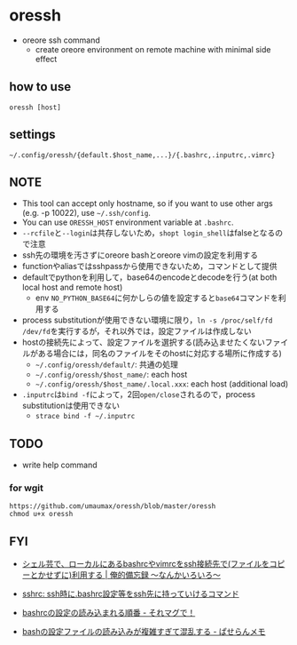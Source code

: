 # oressh

* oreore ssh command
  * create oreore environment on remote machine with minimal side effect

## how to use
```
oressh [host]
```

## settings
```
~/.config/oressh/{default.$host_name,...}/{.bashrc,.inputrc,.vimrc}
```

## NOTE
* This tool can accept only hostname, so if you want to use other args (e.g. -p 10022), use `~/.ssh/config`.
* You can use `ORESSH_HOST` environment variable at `.bashrc`.
* `--rcfile`と`--login`は共存しないため，`shopt login_shell`はfalseとなるので注意
* ssh先の環境を汚さずにoreore bashとoreore vimの設定を利用する
* functionやaliasではsshpassから使用できないため，コマンドとして提供
* defaultでpythonを利用して，base64のencodeとdecodeを行う(at both local host and remote host)
  * env `NO_PYTHON_BASE64`に何かしらの値を設定すると`base64`コマンドを利用する
* process substitutionが使用できない環境に限り，`ln -s /proc/self/fd /dev/fd`を実行するが，それ以外では，設定ファイルは作成しない
* hostの接続先によって、設定ファイルを選択する(読み込ませたくないファイルがある場合には，同名のファイルをそのhostに対応する場所に作成する)
  * `~/.config/oressh/default/`: 共通の処理
  * `~/.config/oressh/$host_name/`: each host
  * `~/.config/oressh/$host_name/.local.xxx`: each host (additional load)
* `.inputrc`は`bind -f`によって，2回`open/close`されるので，process substitutionは使用できない
  * `strace bind -f ~/.inputrc`

## TODO
* write help command

### for wgit
```
https://github.com/umaumax/oressh/blob/master/oressh
chmod u+x oressh
```

## FYI
* [シェル芸で、ローカルにあるbashrcやvimrcをssh接続先で\(ファイルをコピーとかせずに\)利用する \| 俺的備忘録 〜なんかいろいろ〜]( https://orebibou.com/2018/10/%E3%82%B7%E3%82%A7%E3%83%AB%E8%8A%B8%E3%81%A7%E3%80%81%E3%83%AD%E3%83%BC%E3%82%AB%E3%83%AB%E3%81%AB%E3%81%82%E3%82%8Bbashrc%E3%82%84vimrc%E3%82%92ssh%E6%8E%A5%E7%B6%9A%E5%85%88%E3%81%A7%E3%83%95/ )
* [sshrc: ssh時に\.bashrc設定等をssh先に持っていけるコマンド]( https://rcmdnk.com/blog/2018/01/31/computer-bash-zsh-network/ )

* [bashrcの設定の読み込まれる順番 \- それマグで！]( http://takuya-1st.hatenablog.jp/entry/20110102/1293970212 )
* [bashの設定ファイルの読み込みが複雑すぎて混乱する \- ぱせらんメモ]( https://pasela.hatenablog.com/entry/20090209/bash )
